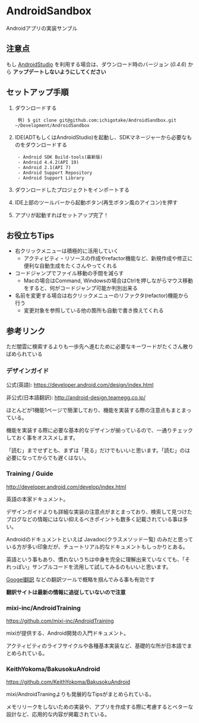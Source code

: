 # AndroidSandbox

Androidアプリの実装サンプル

## 注意点

もし [AndroidStudio](http://developer.android.com/sdk/installing/studio.html) を利用する場合は、ダウンロード時のバージョン (*0.4.6*) から **アップデートしないようにしてください**

## セットアップ手順

1. ダウンロードする

        例) $ git clone git@github.com:ichigotake/AndroidSandbox.git ~/Development/AndroidSandbox

2. IDE(ADTもしくはAndroidStudio)を起動し、SDKマネージャーから必要なものをダウンロードする

        - Android SDK Build-tools(最新版)
        - Android 4.4.2(API 19)
        - Android 2.1(API 7)
        - Android Support Repository
        - Android Support Library

3. ダウンロードしたプロジェクトをインポートする

4. IDE上部のツールバーから起動ボタン(再生ボタン風のアイコン)を押す

5. アプリが起動すればセットアップ完了！

## お役立ちTips

- 右クリックメニューは積極的に活用していく
    - アクティビティ・リソースの作成やrefactor機能など、新規作成や修正に便利な自動生成をたくさんやってくれる
- コードジャンプでファイル移動の手間を減らす
    - Macの場合はCommand, Windowsの場合はCtrlを押しながらマウス移動をすると、何がコードジャンプ可能か判別出来る
- 名前を変更する場合は右クリックメニューのリファクタ(refactor)機能から行う
    - 変更対象を参照している他の箇所も自動で書き換えてくれる

## 参考リンク

ただ闇雲に検索するよりも一歩先へ進むために必要なキーワードがたくさん散りばめられている

### デザインガイド

公式(英語): https://developer.android.com/design/index.html

非公式(日本語翻訳): http://android-design.teamegg.co.jp/

ほとんどが1機能1ページで簡潔しており、機能を実装する際の注意点もまとまっている。

機能を実装する際に必要な基本的なデザインが揃っているので、一通りチェックしておく事をオススメします。

「読む」までせずとも、まずは「見る」だけでもいいと思います。「読む」のは必要になってからでも遅くはない。

### Training / Guide

http://developer.android.com/develop/index.html

英語の本家ドキュメント。

デザインガイドよりも詳細な実装の注意点がまとまっており、検索して見つけたブログなどの情報にはない抑えるべきポイントも数多く記載されている事は多い。

Androidのドキュメントといえば Javadoc(クラスメソッド一覧) のみだと思っている方が多い印象だが、チュートリアル的なドキュメントもしっかりとある。

英語という事もあり、慣れないうちは中身を完全に理解出来ていなくても、「それっぽい」サンプルコードを流用して試してみるのもいいと思います。

[Googel翻訳](http://translate.google.co.jp/) などの翻訳ツールで概略を掴んでみる事も有効です

**翻訳サイトは最新の情報に追従していないので注意**

### mixi-inc/AndroidTraining

https://github.com/mixi-inc/AndroidTraining

mixiが提供する、Android開発の入門ドキュメント。

アクティビティのライフサイクルや各種基本実装など、基礎的な所が日本語でまとめられている。

### KeithYokoma/BakusokuAndroid

https://github.com/KeithYokoma/BakusokuAndroid

mixi/AndroidTraningよりも発展的なTipsがまとめられている。

メモリリークをしないための実装や、アプリを作成する際に考慮するとベターな設計など、応用的な内容が掲載されている。

